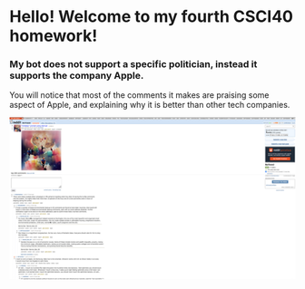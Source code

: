 # Hello! Welcome to my fourth CSCI40 homework!
### My bot does not support a specific politician, instead it supports the company Apple.
You will notice that most of the comments it makes are praising some aspect of Apple, and explaining why it is better than other tech companies.

![Coldplay Thread Screenshot](https://github.com/josiahtarrant/cs40hw4/blob/main/HW4ThreadScreenshot.png)